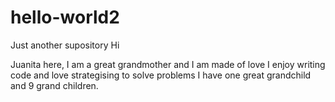 # hello-world2
Just another supository
Hi

Juanita here, I am a great grandmother and I am made of love
I enjoy writing code and love strategising to solve problems
I have one great grandchild and 9 grand children.
